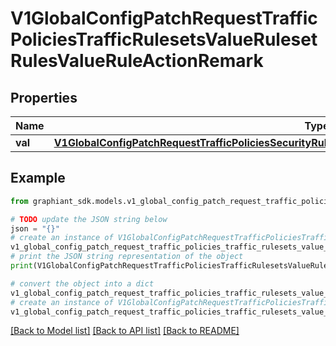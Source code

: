 # V1GlobalConfigPatchRequestTrafficPoliciesTrafficRulesetsValueRulesetRulesValueRuleActionRemark


## Properties

Name | Type | Description | Notes
------------ | ------------- | ------------- | -------------
**val** | [**V1GlobalConfigPatchRequestTrafficPoliciesSecurityRulesetsValueRulesetRulesValueRuleMatchDscpMatch**](V1GlobalConfigPatchRequestTrafficPoliciesSecurityRulesetsValueRulesetRulesValueRuleMatchDscpMatch.md) |  | [optional] 

## Example

```python
from graphiant_sdk.models.v1_global_config_patch_request_traffic_policies_traffic_rulesets_value_ruleset_rules_value_rule_action_remark import V1GlobalConfigPatchRequestTrafficPoliciesTrafficRulesetsValueRulesetRulesValueRuleActionRemark

# TODO update the JSON string below
json = "{}"
# create an instance of V1GlobalConfigPatchRequestTrafficPoliciesTrafficRulesetsValueRulesetRulesValueRuleActionRemark from a JSON string
v1_global_config_patch_request_traffic_policies_traffic_rulesets_value_ruleset_rules_value_rule_action_remark_instance = V1GlobalConfigPatchRequestTrafficPoliciesTrafficRulesetsValueRulesetRulesValueRuleActionRemark.from_json(json)
# print the JSON string representation of the object
print(V1GlobalConfigPatchRequestTrafficPoliciesTrafficRulesetsValueRulesetRulesValueRuleActionRemark.to_json())

# convert the object into a dict
v1_global_config_patch_request_traffic_policies_traffic_rulesets_value_ruleset_rules_value_rule_action_remark_dict = v1_global_config_patch_request_traffic_policies_traffic_rulesets_value_ruleset_rules_value_rule_action_remark_instance.to_dict()
# create an instance of V1GlobalConfigPatchRequestTrafficPoliciesTrafficRulesetsValueRulesetRulesValueRuleActionRemark from a dict
v1_global_config_patch_request_traffic_policies_traffic_rulesets_value_ruleset_rules_value_rule_action_remark_from_dict = V1GlobalConfigPatchRequestTrafficPoliciesTrafficRulesetsValueRulesetRulesValueRuleActionRemark.from_dict(v1_global_config_patch_request_traffic_policies_traffic_rulesets_value_ruleset_rules_value_rule_action_remark_dict)
```
[[Back to Model list]](../README.md#documentation-for-models) [[Back to API list]](../README.md#documentation-for-api-endpoints) [[Back to README]](../README.md)



